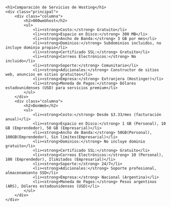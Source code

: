     <h1>Comparación de Servicios de Hosting</h1>
    <div class="principal">
        <div class="columna">
            <h2>000webhost</h2>
            <ul>
                <li><strong>Costo:</strong> Gratuito</li>
                <li><strong>Espacio en Disco:</strong> 300 MB</li>
                <li><strong>Ancho de Banda:</strong> 3 GB por mes</li>
                <li><strong>Dominios:</strong> Subdominios incluidos, no incluye dominio propio</li>
                <li><strong>Certificado SSL:</strong> Gratuito</li>
                <li><strong>Correos Electrónicos:</strong> No incluido</li>
                <li><strong>Soporte:</strong> Comunitario</li>
                <li><strong>Adicionales:</strong> Constructor de sitios web, anuncios en sitios gratuitos</li>
                <li><strong>Empresa:</strong> Extranjera (Hostinger)</li>
                <li><strong>Moneda de Pagos:</strong> Dólares estadounidenses (USD) para servicios premium</li>
            </ul>
        </div>
        <div class="columna">
            <h2>DonWeb</h2>
            <ul>
                <li><strong>Costo:</strong> Desde $3.33/mes (facturación anual)</li>
                <li><strong>Espacio en Disco:</strong> 1 GB (Personal), 10 GB (Emprendedor), 50 GB (Empresarial)</li>
                <li><strong>Ancho de Banda:</strong> 50GB(Personal), 100GB(Emprendedor), Sin límites(Empresarial)</li>
                <li><strong>Dominios:</strong> No incluye dominio gratuito</li>
                <li><strong>Certificado SSL:</strong> Gratuito</li>
                <li><strong>Correos Electrónicos:</strong> 10 (Personal), 100 (Emprendedor), Ilimitados (Empresarial)</li>
                <li><strong>Soporte:</strong> 24/7</li>
                <li><strong>Adicionales:</strong> Soporte profesional, almacenamiento SSD</li>
                <li><strong>Empresa:</strong> Nacional (Argentina)</li>
                <li><strong>Moneda de Pagos:</strong> Pesos argentinos (ARS), Dólares estadounidenses (USD)</li>
            </ul>
        </div>
    </div>
</body>
</html>
